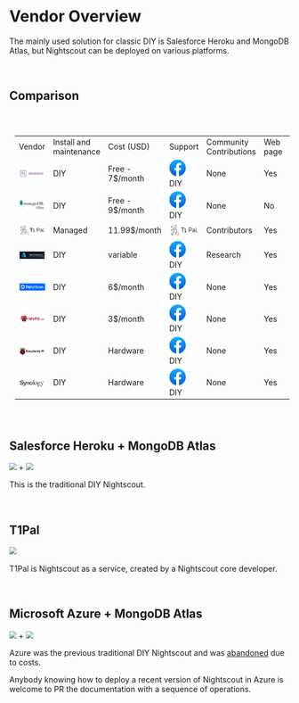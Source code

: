 # Vendor Overview

The mainly used solution for classic DIY is Salesforce Heroku and MongoDB Atlas, but Nightscout can be deployed on various platforms.

</br>

## Comparison



<table style="padding:10px">
    <tr>
        <td>Vendor</td>
        <td>Install and</br>maintenance</td>
    	<td>Cost (USD)</td>
        <td>Support</td>
		<td>Community</br>Contributions</td>
        <td>Web page</td>
        <td>Database</td>
        <td>Complexity</td>
    </tr>
    <tr>
        <td><img src="./img/Heroku.png" align="center"></td>
        <td>DIY</td>
    	<td>Free -</br>7$/month</td>
        <td><img src="./img/Facebook.png"> DIY</td>
		<td>None</td>
        <td>Yes</td>
        <td>No</td>
        <td>Medium</td>
    </tr>
    <tr>
        <td><img src="./img/Atlas.png" align="center"></td>
        <td>DIY</td>
    	<td>Free -</br>9$/month</td>
        <td><img src="./img/Facebook.png"> DIY</td>
		<td>None</td>
        <td>No</td>
        <td>Yes</td>
        <td>Medium</td>
    </tr>
    <tr>
        <td><img src="./img/T1Pal.png" align="center"></td>
        <td>Managed</td>
    	<td>11.99$/month</td>
        <td><img src="./img/T1Pal.png" align="center"></td>
		<td>Contributors</td>
        <td>Yes</td>
        <td>Yes</td>
        <td>Low</td>
    </tr>
    <tr>
        <td><img src="./img/Azure.png" align="center"></td>
        <td>DIY</td>
    	<td>variable</td>
        <td><img src="./img/Facebook.png"> DIY</td>
		<td>Research</td>
        <td>Yes</td>
        <td>No</td>
        <td>High</td>
    </tr>
    <tr>
        <td><img src="./img/DO.png" align="center"></td>
        <td>DIY</td>
    	<td>6$/month</td>
        <td><img src="./img/Facebook.png"> DIY</td>
		<td>None</td>
        <td>Yes</td>
        <td>Yes</td>
        <td>High</td>
    </tr>
    <tr>
        <td><img src="./img/MVPS.png" align="center"></td>
        <td>DIY</td>
    	<td>3$/month</td>
        <td><img src="./img/Facebook.png"> DIY</td>
		<td>None</td>
        <td>Yes</td>
        <td>Yes</td>
        <td>High</td>
    </tr>
    <tr>
        <td><img src="./img/RPi.png" align="center"></td>
        <td>DIY</td>
    	<td>Hardware</td>
        <td><img src="./img/Facebook.png"> DIY</td>
		<td>None</td>
        <td>Yes</td>
        <td>Yes</td>
        <td>High</td>
    </tr>
    <tr>
        <td><img src="./img/Synology.png" align="center"></td>
        <td>DIY</td>
    	<td>Hardware</td>
        <td><img src="./img/Facebook.png"> DIY</td>
		<td>None</td>
        <td>Yes</td>
        <td>Yes</td>
        <td>High</td>
    </tr>
</table>


</br>

## Salesforce Heroku + MongoDB Atlas

<img src="../../vendors/img/Heroku.png" style="zoom:80%;" /> + <img src="../../vendors/img/Atlas.png" style="zoom:80%;" />

This is the traditional DIY Nightscout.

</br>

## T1Pal

<img src="../../vendors/img/T1Pal.png" style="zoom:80%;" />

T1Pal is Nightscout as a service, created by a Nightscout core developer.

</br>

## Microsoft Azure + MongoDB Atlas

<img src="../../vendors/img/Azure.png" style="zoom:80%;" /> + <img src="../../vendors/img/Atlas.png" style="zoom:80%;" />

Azure was the previous traditional DIY Nightscout and was [abandoned](https://github.com/nightscout/cgm-remote-monitor/issues/4798) due to costs.

Anybody knowing how to deploy a recent version of Nightscout in Azure is welcome to PR the documentation with a sequence of operations.

</br>

